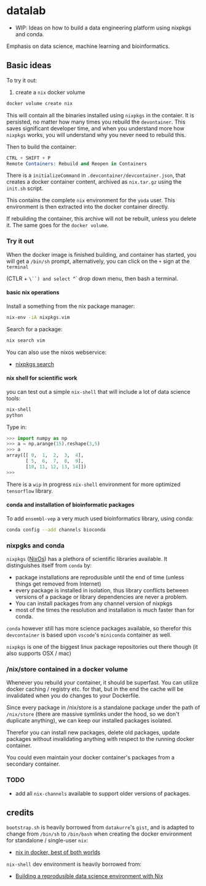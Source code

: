 # datalab

* WIP: Ideas on how to build a data engineering platform using nixpkgs and conda.

Emphasis on data science, machine learning and bioinformatics.

## Basic ideas

To try it out:

1. create a `nix` docker volume

```bash
docker volume create nix
```

This will contain all the binaries installed using `nixpkgs` in
the contaier. It is persisted, no matter how many times you rebuild
the `devontainer`. This saves significant developer time, and when you
understand more how `nixpkgs` works, you will understand why you
never need to rebuild this.

Then to build the container:

```s
CTRL + SHIFT + P
Remote Containers: Rebuild and Reopen in Containers
```

There is a `initializeCommand` in `.devcontainer/devcontainer.json`, that creates a
docker container content, archived as `nix.tar.gz` using the `init.sh` script.

This contains the complete `nix` environment for the `yoda` user. This environment is
then extracted into the docker container directly.

If rebuilding the container, this archive will not be rebuilt, unless you delete it.
The same goes for the `docker volume`.

### Try it out

When the docker image is finished building, and container has started,
you will get a `/bin/sh` prompt,
alternatively, you can click on the `+` sign at the `terminal`

(CTLR + `\``) and select `^` drop down menu, then bash a terminal.

#### basic nix operations

Install a something from the nix package manager:

```bash
nix-env -iA nixpkgs.vim
```

Search for a package:

```bash
nix search vim
```

You can also use the nixos webservice:

* [nixpkgs search](https://search.nixos.org/packages)


#### nix shell for scientific work

you can test out a simple
`nix-shell` that will include a lot of data science tools:

```bash
nix-shell
python
```

Type in:

```python
>>> import numpy as np
>>> a = np.arange(15).reshape(3,5)
>>> a
array([[ 0,  1,  2,  3,  4],
       [ 5,  6,  7,  8,  9],
       [10, 11, 12, 13, 14]])
>>>
```

There is a `wip` in progress `nix-shell` environment for more optimized
`tensorflow` library.

#### conda and installation of bioinformatic packages

To add `ensembl-vep` a very much used bioinformatics library, using
conda:

```bash
conda config --add channels bioconda
```

### nixpgks and conda

`nixpkgs` ([NixOs](https://nixos.org/)) has a plethora of scientific libraries
available. It distinguishes itself from `conda` by:

* package installations are reprodusible until the end of time (unless things get removed from Internet)
* every package is installed in isolation, thus library conflicts between
  versions of a package or library dependencies are never a problem.
* You can install packages from any channel version of nixpkgs
* most of the times the resolution and installation is much faster than for conda.

`conda` however still has more science packages available, so therefor this `devcontainer`
is based upon `vscode`'s `miniconda` container as well.

`nixpkgs` is one of the biggest linux package repositories out there though (it also
supports OSX / mac)

### /nix/store contained in a docker volume

Whenever you rebuild your container, it should be superfast. You can utilize
docker caching / registry etc. for that, but in the end the cache will be invalidated
when you do changes to your Dockerfile.

Since every package in /nix/store is a standalone package
under the path of `/nix/store` (there are massive symlinks under the hood,
so we don't duplicate anything), we can keep our installed packages
isolated.

Therefor you can install new packages, delete old packages, update
packages without invalidating anything with respect to the running
docker container.

You could even maintain your docker container's packages from a secondary
container.

### TODO

* add all `nix-channels` available to support older versions of
  packages.

## credits

`bootstrap.sh` is heavily borrowed from `datakurre`'s `gist`, and is
adapted to change from `/bin/sh` to `/bin/bash` when creating the
docker environment for standalone / single-user `nix`:

* [nix in docker, best of both worlds](https://datakurre.pandala.org/2015/11/nix-in-docker-best-of-both-worlds.html/)

`nix-shell` dev environment is heavily borrowed from:

* [Building a reprodusible data science environment with Nix](https://josephsdavid.github.io/nix.html)

